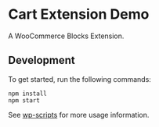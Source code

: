 # Cart Extension Demo

A WooCommerce Blocks Extension.

## Development

To get started, run the following commands:

```text
npm install
npm start
```

See [wp-scripts](https://github.com/WordPress/gutenberg/tree/master/packages/scripts) for more usage information.

